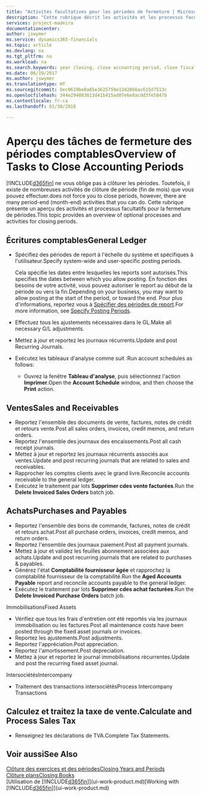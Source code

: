 ```yaml
---
title: "Activités facultatives pour les périodes de fermeture | Microsoft Docs"
description: "Cette rubrique décrit les activités et les processus facultatifs pour la fermeture des périodes comptables dans Finance and Operations, Business edition."
services: project-madeira
documentationcenter: 
author: jswymer
ms.service: dynamics365-financials
ms.topic: article
ms.devlang: na
ms.tgt_pltfrm: na
ms.workload: na
ms.search.keywords: year closing, close accounting period, close fiscal year, aging, creditor payments, vendor payments
ms.date: 06/19/2017
ms.author: jswymer
ms.translationtype: HT
ms.sourcegitcommit: bec0619be0a65e3625759e13d2866ac615d7513c
ms.openlocfilehash: 344e294083813d41b415ad07e6e8acdd3fe5047b
ms.contentlocale: fr-ca
ms.lasthandoff: 01/30/2018

---
```

# <a name="overview-of-tasks-to-close-accounting-periods"></a><span data-ttu-id="6fdaf-103">Aperçu des tâches de fermeture des périodes comptables</span><span class="sxs-lookup"><span data-stu-id="6fdaf-103">Overview of Tasks to Close Accounting Periods</span></span>
[!INCLUDE[d365fin](includes/d365fin_md.md)] <span data-ttu-id="6fdaf-104"> ne vous oblige pas à clôturer les périodes. Toutefois, il existe de nombreuses activités de clôture de période (fin de mois) que vous pouvez effectuer.</span><span class="sxs-lookup"><span data-stu-id="6fdaf-104">does not force you to close periods, however, there are many period-end (month-end) activities that you can do.</span></span> <span data-ttu-id="6fdaf-105">Cette rubrique présente un aperçu des activités et processus facultatifs pour la fermeture de périodes.</span><span class="sxs-lookup"><span data-stu-id="6fdaf-105">This topic provides an overview of optional processes and activities for closing periods.</span></span>  

## <a name="general-ledger"></a><span data-ttu-id="6fdaf-106">Écritures comptables</span><span class="sxs-lookup"><span data-stu-id="6fdaf-106">General Ledger</span></span>
* <span data-ttu-id="6fdaf-107">Spécifiez des périodes de report à l'échelle du système et spécifiques à l'utilisateur.</span><span class="sxs-lookup"><span data-stu-id="6fdaf-107">Specify system-wide and user-specific posting periods.</span></span>  

    <span data-ttu-id="6fdaf-108">Cela spécifie les dates entre lesquelles les reports sont autorisés.</span><span class="sxs-lookup"><span data-stu-id="6fdaf-108">This specifies the dates between which you allow posting.</span></span> <span data-ttu-id="6fdaf-109">En fonction des besoins de votre activité, vous pouvez autoriser le report au début de la période ou vers la fin.</span><span class="sxs-lookup"><span data-stu-id="6fdaf-109">Depending on your business, you may want to allow posting at the start of the period, or toward the end.</span></span> <span data-ttu-id="6fdaf-110">Pour plus d'informations, reportez vous à [Spécifier des périodes de report](finance-how-specify-posting-periods.md).</span><span class="sxs-lookup"><span data-stu-id="6fdaf-110">For more information, see [Specify Posting Periods](finance-how-specify-posting-periods.md).</span></span>  
* <span data-ttu-id="6fdaf-111">Effectuez tous les ajustements nécessaires dans le GL.</span><span class="sxs-lookup"><span data-stu-id="6fdaf-111">Make all necessary G/L adjustments.</span></span>  
* <span data-ttu-id="6fdaf-112">Mettez à jour et reportez les journaux récurrents.</span><span class="sxs-lookup"><span data-stu-id="6fdaf-112">Update and post Recurring Journals.</span></span>  
  <!--* Process Consolidations-->
* <span data-ttu-id="6fdaf-113">Exécutez les tableaux d'analyse comme suit :</span><span class="sxs-lookup"><span data-stu-id="6fdaf-113">Run account schedules as follows:</span></span>  
  * <span data-ttu-id="6fdaf-114">Ouvrez la fenêtre **Tableau d'analyse**, puis sélectionnez l'action **Imprimer**.</span><span class="sxs-lookup"><span data-stu-id="6fdaf-114">Open the **Account Schedule** window, and then choose the **Print** action.</span></span>  

## <a name="sales-and-receivables"></a><span data-ttu-id="6fdaf-115">Ventes</span><span class="sxs-lookup"><span data-stu-id="6fdaf-115">Sales and Receivables</span></span>
* <span data-ttu-id="6fdaf-116">Reportez l'ensemble des documents de vente, factures, notes de crédit et retours vente.</span><span class="sxs-lookup"><span data-stu-id="6fdaf-116">Post all sales orders, invoices, credit memos, and return orders.</span></span>  
* <span data-ttu-id="6fdaf-117">Reportez l'ensemble des journaux des encaissements.</span><span class="sxs-lookup"><span data-stu-id="6fdaf-117">Post all cash receipt journals.</span></span>  
* <span data-ttu-id="6fdaf-118">Mettez à jour et reportez les journaux récurrents associés aux ventes.</span><span class="sxs-lookup"><span data-stu-id="6fdaf-118">Update and post recurring journals that are related to sales and receivables.</span></span>  
* <span data-ttu-id="6fdaf-119">Rapprocher les comptes clients avec le grand livre.</span><span class="sxs-lookup"><span data-stu-id="6fdaf-119">Reconcile accounts receivable to the general ledger.</span></span>  
* <span data-ttu-id="6fdaf-120">Exécutez le traitement par lots **Supprimer cdes vente facturées**.</span><span class="sxs-lookup"><span data-stu-id="6fdaf-120">Run the **Delete Invoiced Sales Orders** batch job.</span></span>  

## <a name="purchases-and-payables"></a><span data-ttu-id="6fdaf-121">Achats</span><span class="sxs-lookup"><span data-stu-id="6fdaf-121">Purchases and Payables</span></span>
* <span data-ttu-id="6fdaf-122">Reportez l'ensemble des bons de commande, factures, notes de crédit et retours achat.</span><span class="sxs-lookup"><span data-stu-id="6fdaf-122">Post all purchase orders, invoices, credit memos, and return orders.</span></span>  
* <span data-ttu-id="6fdaf-123">Reportez l'ensemble des journaux paiement.</span><span class="sxs-lookup"><span data-stu-id="6fdaf-123">Post all payment journals.</span></span>  
* <span data-ttu-id="6fdaf-124">Mettez à jour et validez les feuilles abonnement associées aux achats.</span><span class="sxs-lookup"><span data-stu-id="6fdaf-124">Update and post recurring journals that are related to purchases & payables.</span></span>  
* <span data-ttu-id="6fdaf-125">Générez l'état **Comptabilité fournisseur âgée** et rapprochez la comptabilité fournisseur de la comptabilité.</span><span class="sxs-lookup"><span data-stu-id="6fdaf-125">Run the **Aged Accounts Payable** report and reconcile accounts payable to the general ledger.</span></span>  
* <span data-ttu-id="6fdaf-126">Exécutez le traitement par lots **Supprimer cdes achat facturées**.</span><span class="sxs-lookup"><span data-stu-id="6fdaf-126">Run the **Delete Invoiced Purchase Orders** batch job.</span></span>  

<span data-ttu-id="6fdaf-127">Immobilisations</span><span class="sxs-lookup"><span data-stu-id="6fdaf-127">Fixed Assets</span></span>
* <span data-ttu-id="6fdaf-128">Vérifiez que tous les frais d'entretien ont été reportés via les journaux immobilisation ou les factures.</span><span class="sxs-lookup"><span data-stu-id="6fdaf-128">Post all maintenance costs have been posted through the fixed asset journals or invoices.</span></span>
* <span data-ttu-id="6fdaf-129">Reportez les ajustements.</span><span class="sxs-lookup"><span data-stu-id="6fdaf-129">Post adjustments.</span></span>
* <span data-ttu-id="6fdaf-130">Reportez l'appréciation.</span><span class="sxs-lookup"><span data-stu-id="6fdaf-130">Post appreciation.</span></span>
* <span data-ttu-id="6fdaf-131">Reportez l'amortissement.</span><span class="sxs-lookup"><span data-stu-id="6fdaf-131">Post depreciation.</span></span>
* <span data-ttu-id="6fdaf-132">Mettez à jour et reportez le journal immobilisations récurrentes.</span><span class="sxs-lookup"><span data-stu-id="6fdaf-132">Update and post the recurring fixed asset journal.</span></span>

<span data-ttu-id="6fdaf-133">Intersociétés</span><span class="sxs-lookup"><span data-stu-id="6fdaf-133">Intercompany</span></span>
* <span data-ttu-id="6fdaf-134">Traitement des transactions intersociétés</span><span class="sxs-lookup"><span data-stu-id="6fdaf-134">Process Intercompany Transactions</span></span>

## <a name="calculate-and-process-sales-tax"></a><span data-ttu-id="6fdaf-135">Calculez et traitez la taxe de vente.</span><span class="sxs-lookup"><span data-stu-id="6fdaf-135">Calculate and Process Sales Tax</span></span>
* <span data-ttu-id="6fdaf-136">Renseignez les déclarations de TVA.</span><span class="sxs-lookup"><span data-stu-id="6fdaf-136">Complete Tax Statements.</span></span>  

## <a name="see-also"></a><span data-ttu-id="6fdaf-137">Voir aussi</span><span class="sxs-lookup"><span data-stu-id="6fdaf-137">See Also</span></span>
[<span data-ttu-id="6fdaf-138">Clôture des exercices et des périodes</span><span class="sxs-lookup"><span data-stu-id="6fdaf-138">Closing Years and Periods</span></span>](year-close-years-periods.md)  
[<span data-ttu-id="6fdaf-139">Clôture plans</span><span class="sxs-lookup"><span data-stu-id="6fdaf-139">Closing Books</span></span>](year-close-books.md)  
<span data-ttu-id="6fdaf-140">[Utilisation de [!INCLUDE[d365fin](includes/d365fin_md.md)]](ui-work-product.md)</span><span class="sxs-lookup"><span data-stu-id="6fdaf-140">[Working with [!INCLUDE[d365fin](includes/d365fin_md.md)]](ui-work-product.md)</span></span>

